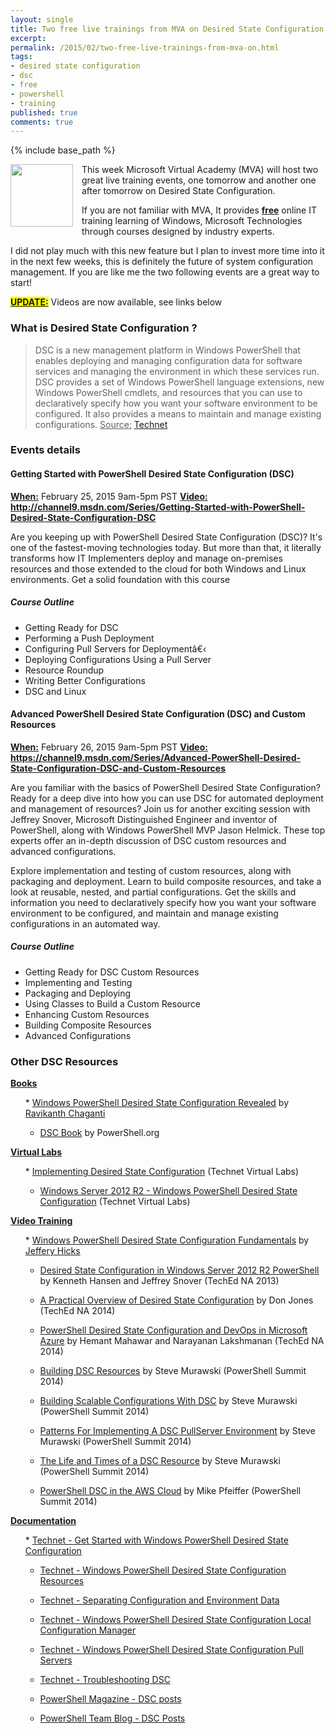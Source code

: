 ```yaml
---
layout: single
title: Two free live trainings from MVA on Desired State Configuration !
excerpt: 
permalink: /2015/02/two-free-live-trainings-from-mva-on.html
tags: 
- desired state configuration
- dsc
- free
- powershell
- training
published: true
comments: true
---
```

{% include base_path %}

<a href="{{ base_path }}/images/2015/20150224_Two_free_live_trainings_from_MVA_on_Desired_State_Configuration_!/MVA-share-logo__1277078375__-283x283.png" imageanchor="1" style="clear: left; float: left; margin-bottom: 1em; margin-right: 1em;"><img border="0" src="{{ base_path }}/images/2015/20150224_Two_free_live_trainings_from_MVA_on_Desired_State_Configuration_!/MVA-share-logo__1277078375__-283x283.png" height="100" width="100" /></a>This week Microsoft Virtual Academy (MVA) will host two great live training events, one tomorrow and another one after tomorrow on Desired State Configuration.

If you are not familiar with MVA, It provides <u><b>free</b></u> online IT training learning of Windows, Microsoft Technologies through courses designed by industry experts.

I did not play much with this new feature but I plan to invest more time into it in the next few weeks, this is definitely the future of system configuration management. If you are like me the two following events are a great way to start!

<b><u style="background-color: yellow;">UPDATE:</u></b> Videos are now available, see links below

### What is Desired State Configuration ?

> DSC is a new management platform in Windows PowerShell that enables deploying and managing configuration data for software services and managing the environment in which these services run.
> DSC provides a set of Windows PowerShell language extensions, new Windows PowerShell cmdlets, and resources that you can use to declaratively specify how you want your software environment to be configured. It also provides a means to maintain and manage existing configurations.
> <u>Source:</u> <a href="https://technet.microsoft.com/en-ca/library/dn249912.aspx" target="_blank">Technet</a>

### Events details

#### Getting Started with PowerShell Desired State Configuration (DSC)

<b><u>
</u></b><b><u>When:</u></b> February 25, 2015 9am-5pm PST
<b><u>Video:</u> <a href="http://channel9.msdn.com/Series/Getting-Started-with-PowerShell-Desired-State-Configuration-DSC" target="_blank">http://channel9.msdn.com/Series/Getting-Started-with-PowerShell-Desired-State-Configuration-DSC</a></b>

Are you keeping up with PowerShell Desired State Configuration (DSC)? It's one of the fastest-moving technologies today. But more than that, it literally transforms how IT Implementers deploy and manage on-premises resources and those extended to the cloud for both Windows and Linux environments. Get a solid foundation with this course

##### Course Outline

* Getting Ready for DSC
* Performing a Push Deployment
* Configuring Pull Servers for Deploymentâ€‹
* Deploying Configurations Using a Pull Server
* Resource Roundup
* Writing Better Configurations
* DSC and Linux

#### Advanced PowerShell Desired State Configuration (DSC) and Custom Resources

<b><u>When:</u></b> February 26, 2015 9am-5pm PST
<b><u>Video:</u></b> <a href="http://www.microsoftvirtualacademy.com/liveevents/advanced-powershell-desired-state-configuration-dsc-and-custom-resources" target="_blank"><b>https://channel9.msdn.com/Series/Advanced-PowerShell-Desired-State-Configuration-DSC-and-Custom-Resources</b></a>

Are you familiar with the basics of PowerShell Desired State Configuration? Ready for a deep dive into how you can use DSC for automated deployment and management of resources? Join us for another exciting session with Jeffrey Snover, Microsoft Distinguished Engineer and inventor of PowerShell, along with Windows PowerShell MVP Jason Helmick. These top experts offer an in-depth discussion of DSC custom resources and advanced configurations.

Explore implementation and testing of custom resources, along with packaging and deployment. Learn to build composite resources, and take a look at reusable, nested, and partial configurations. Get the skills and information you need to declaratively specify how you want your software environment to be configured, and maintain and manage existing configurations in an automated way.

##### Course Outline

* Getting Ready for DSC Custom Resources
* Implementing and Testing
* Packaging and Deploying
* Using Classes to Build a Custom Resource
* Enhancing Custom Resources
* Building Composite Resources
* Advanced Configurations

### Other DSC Resources

<b><u>
</u></b><b><u>Books</u></b>
<ul>
* <a href="http://www.amazon.ca/Windows-PowerShell-Desired-Configuration-Revealed/dp/1484200179/ref=sr_1_1?ie=UTF8&amp;qid=1424832513&amp;sr=8-1&amp;keywords=windows+powershell+desired+state" target="_blank">Windows PowerShell Desired State Configuration Revealed</a> by <a href="http://www.ravichaganti.com/blog/" target="_blank">Ravikanth Chaganti</a>

* <a href="https://www.penflip.com/powershellorg/the-dsc-book" target="_blank">DSC Book</a> by PowerShell.org
</ul>
</div><b><u>Virtual Labs</u></b></div><ul>
* <a href="https://vlabs.holsystems.com/vlabs/technet?eng=VLabs&amp;auth=none&amp;src=vlabs&amp;altadd=true&amp;labid=13208" target="_blank">Implementing Desired State Configuration</a> (Technet Virtual Labs)

* <a href="https://vlabs.holsystems.com/vlabs/technet?eng=VLabs&amp;auth=none&amp;src=microsoft.holsystems.com&amp;altadd=true&amp;labid=10846" target="_blank">Windows Server 2012 R2 - Windows PowerShell Desired State Configuration</a> (Technet Virtual Labs)
</ul></div>
</div><b><u>Video Training</u></b>
<ul>
* <a href="http://www.pluralsight.com/courses/powershell-desired-state-configuration-fundamentals" target="_blank">Windows PowerShell Desired State Configuration Fundamentals</a> by <a href="http://jdhitsolutions.com/blog/" target="_blank">Jeffery Hicks</a>

* <a href="http://youtu.be/ZbyyVqTr-es" target="_blank">Desired State Configuration in Windows Server 2012 R2 PowerShell</a> by Kenneth Hansen and Jeffrey Snover (TechEd NA 2013)

* <a href="https://www.youtube.com/watch?v=lP6noSW6Vr4" target="_blank">A Practical Overview of Desired State Configuration</a> by Don Jones (TechEd NA 2014)

* <a href="http://youtu.be/fQI6RZjXlQE" target="_blank">PowerShell Desired State Configuration and DevOps in Microsoft Azure</a> by Hemant Mahawar and Narayanan Lakshmanan (TechEd NA 2014)

* <a href="https://www.youtube.com/watch?v=hxAlnqnWLC4&amp;list=PLfeA8kIs7Coehjg9cB6foPjBojLHYQGb_" target="_blank">Building DSC Resources</a> by Steve Murawski (PowerShell Summit 2014)

* <a href="https://www.youtube.com/watch?v=nkKyfsy-iQA" target="_blank">Building Scalable Configurations With DSC</a> by Steve Murawski (PowerShell Summit 2014)

* <a href="https://www.youtube.com/watch?v=JAzjf4sQvro" target="_blank">Patterns For Implementing A DSC PullServer Environment</a> by Steve Murawski (PowerShell Summit 2014)

* <a href="https://www.youtube.com/watch?v=BWR2SVXEpXk" target="_blank">The Life and Times of a DSC Resource</a> by Steve Murawski (PowerShell Summit 2014)

* <a href="https://www.youtube.com/watch?v=5wk-ZcW9Wmc" target="_blank">PowerShell DSC in the AWS Cloud</a> by Mike Pfeiffer (PowerShell Summit 2014)
</ul><b><u>Documentation</u></b>
<ul>
* <a href="https://technet.microsoft.com/en-ca/library/dn249918.aspx" target="_blank">Technet - Get Started with Windows PowerShell Desired State Configuration</a>

* <a href="https://technet.microsoft.com/en-ca/library/dn282125.aspx" target="_blank">Technet - Windows PowerShell Desired State Configuration Resources</a>

* <a href="https://technet.microsoft.com/en-ca/library/dn249925.aspx" target="_blank">Technet - Separating Configuration and Environment Data</a>

* <a href="https://technet.microsoft.com/en-ca/library/dn249922.aspx" target="_blank">Technet - Windows PowerShell Desired State Configuration Local Configuration Manager</a>

* <a href="https://technet.microsoft.com/en-ca/library/dn249913.aspx" target="_blank">Technet - Windows PowerShell Desired State Configuration Pull Servers</a>

* <a href="https://technet.microsoft.com/en-ca/library/dn249926.aspx" target="_blank">Technet - Troubleshooting DSC</a>

* <a href="http://www.powershellmagazine.com/tag/dsc/" target="_blank">PowerShell Magazine - DSC posts</a>

* <a href="http://blogs.msdn.com/b/powershell/archive/tags/dsc/" target="_blank">PowerShell Team Blog - DSC Posts</a>
</ul>


